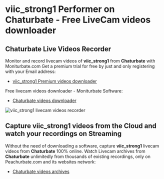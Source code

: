 # viic_strong1 Performer on Chaturbate - Free LiveCam videos downloader

## Chaturbate Live Videos Recorder

Monitor and record livecam videos of **viic_strong1** from **Chaturbate** with Moniturbate.com
Get a premium trial for free by just and only registering with your Email address:
* [viic_strong1 Premium videos downloader](https://moniturbate.com/request-demo-licence-key.html)

Free livecam videos downloader - Moniturbate Software:
* [Chaturbate videos downloader](https://moniturbate.com/moniturbate-download-software.html)

![viic_strong1 livecam videos recorder](https://peachurnet.com/templates/moniturbate-software.png)


## Capture viic_strong1 videos from the Cloud and watch your recordings on Streaming

Without the need of downloading a software, capture **viic_strong1** livecam videos from **Chaturbate** 100% online.
Watch Livecam archives from **Chaturbate** unlimitedly from thousands of existing recordings, only on Peachurbate.com and its websites network:
* [Chaturbate videos archives](https://peachurnet.com/)